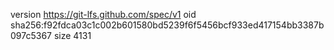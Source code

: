 version https://git-lfs.github.com/spec/v1
oid sha256:f92fdca03c1c002b601580bd5239f6f5456bcf933ed417154bb3387b097c5367
size 4131

